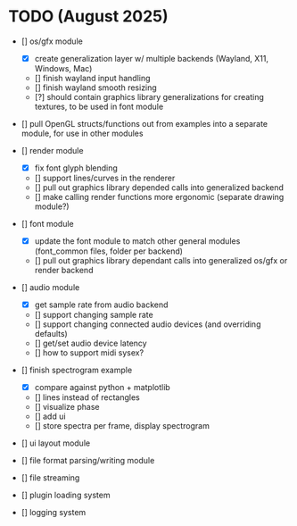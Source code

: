 # TODO (August 2025)
- [] os/gfx module
    - [X] create generalization layer w/ multiple backends (Wayland, X11, Windows, Mac)
    - [] finish wayland input handling
	- [] finish wayland smooth resizing
	- [?] should contain graphics library generalizations for creating textures, to be used in font module
- [] pull OpenGL structs/functions out from examples into a separate module, for use in other modules

- [] render module
    - [X] fix font glyph blending
    - [] support lines/curves in the renderer
	- [] pull out graphics library depended calls into generalized backend
	- [] make calling render functions more ergonomic (separate drawing module?)
	
- [] font module
    - [X] update the font module to match other general modules (font_common files, folder per backend)
	- [] pull out graphics library dependant calls into  generalized os/gfx or render backend
	
- [] audio module
    - [X] get sample rate from audio backend
	- [] support changing sample rate
	- [] support changing connected audio devices (and overriding defaults)
	- [] get/set audio device latency
	- [] how to support midi sysex?

- [] finish spectrogram example
    - [X] compare against python + matplotlib
	- [] lines instead of rectangles
	- [] visualize phase
	- [] add ui
	- [] store spectra per frame, display spectrogram
	
- [] ui layout module
- [] file format parsing/writing module
- [] file streaming
- [] plugin loading system
- [] logging system
